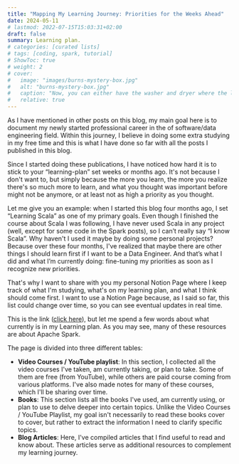 ```yaml
---
title: "Mapping My Learning Journey: Priorities for the Weeks Ahead"
date: 2024-05-11
# lastmod: 2022-07-15T15:03:31+02:00
draft: false
summary: Learning plan.
# categories: [curated lists]
# tags: [coding, spark, tutorial]
# ShowToc: true
# weight: 2
# cover:
#   image: "images/burns-mystery-box.jpg"
#   alt: "burns-mystery-box.jpg"
#   caption: "Now, you can either have the washer and dryer where the lovely Smithers is standing, or you can trade it all in for what's in this box."
#   relative: true
---
```


As I have mentioned in other posts on this blog, my main goal here is to document my newly started professional career in the of software/data engineering field. Within this journey, I believe in doing some extra studying in my free time and this is what I have done so far with all the posts I published in this blog.

Since I started doing these publications, I have noticed how hard it is to stick to your “learning-plan” set weeks or months ago. It's not because I don't want to, but simply because the more you learn, the more you realize there's so much more to learn, and what you thought was important before might not be anymore, or at least not as high a priority as you thought.

Let me give you an example:  when I started this blog four months ago, I set “Learning Scala” as one of my primary goals. Even though I finished the course about Scala I was following, I have never used Scala in any project (well, except for some code in the Spark posts), so I can’t really say “I know Scala”. Why haven't I used it maybe by doing some personal projects? Because over these four months, I've realized that maybe there are other things I should learn first if I want to be a Data Engineer. And that’s what I did and what I’m currently doing: fine-tuning my priorities as soon as I recognize new priorities.

That's why I want to share with you my personal Notion Page where I keep track of what I'm studying, what's on my learning plan, and what I think should come first. I want to use a Notion Page because, as I said so far, this list could change over time, so you can see eventual updates in real time.

This is the link ([click here](https://www.notion.so/Learning-Progess-70ce133aa98b4d33945a512f89c1ccc2?pvs=21)), but let me spend a few words about what currently is in my Learning plan. As you may see, many of these resources are about Apache Spark. 

The page is divided into three different tables:

- **Video Courses / YouTube playlist**: In this section, I collected all the video courses I've taken, am currently taking, or plan to take. Some of them are free (from YouTube), while others are paid course coming from various platforms. I've also made notes for many of these courses, which I'll be sharing over time.
- **Books**: This section lists all the books I've used, am currently using, or plan to use to delve deeper into certain topics. Unlike the Video Courses / YouTube Playlist, my goal isn't necessarily to read these books cover to cover, but rather to extract the information I need to clarify specific topics.
- **Blog Articles**: Here, I've compiled articles that I find useful to read and know about. These articles serve as additional resources to complement my learning journey.